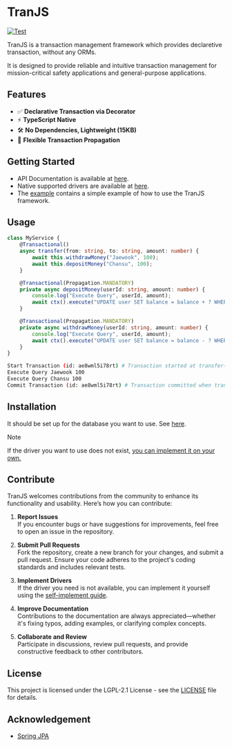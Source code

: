 # TranJS

[![Test](https://github.com/asheswook/tranjs/actions/workflows/test.yml/badge.svg)](https://github.com/asheswook/tranjs/actions/workflows/test.yml)

TranJS is a transaction management framework which provides declaretive transaction, without any ORMs. 

It is designed to provide reliable and intuitive transaction management for mission-critical safety applications and general-purpose applications.

## Features
- ✅ **Declarative Transaction via Decorator**
- ⚡ **TypeScript Native**
- 🛠️ **No Dependencies, Lightweight (15KB)**
- 🔄 **Flexible Transaction Propagation**

## Getting Started
* API Documentation is available at [here](/docs/api.md).
* Native supported drivers are available at [here](/docs/drivers.md).
* The [example](/examples) contains a simple example of how to use the TranJS framework.

## Usage

```typescript
class MyService {
    @Transactional()
    async transfer(from: string, to: string, amount: number) {
        await this.withdrawMoney("Jaewook", 100);
        await this.depositMoney("Chansu", 100);
    }

    @Transactional(Propagation.MANDATORY)
    private async depositMoney(userId: string, amount: number) {
        console.log("Execute Query", userId, amount);
        await ctx().execute("UPDATE user SET balance = balance + ? WHERE id = ?", [amount, userId]);
    }

    @Transactional(Propagation.MANDATORY)
    private async withdrawMoney(userId: string, amount: number) {
        console.log("Execute Query", userId, amount);
        await ctx().execute("UPDATE user SET balance = balance - ? WHERE id = ?", [amount, userId]);
    }
}
```

```bash
Start Transaction (id: ae8wml5i78rt) # Transaction started at transfer()
Execute Query Jaewook 100
Execute Query Chansu 100
Commit Transaction (id: ae8wml5i78rt) # Transaction committed when transfer() finished
```

## Installation

It should be set up for the database you want to use. See [here](/docs/drivers.md).

> [!NOTE]
> If the driver you want to use does not exist, [you can implement it on your own.](/docs/self-implement-guide.md)

## Contribute

TranJS welcomes contributions from the community to enhance its functionality and usability. Here’s how you can contribute:

1. **Report Issues**  
   If you encounter bugs or have suggestions for improvements, feel free to open an issue in the repository.

2. **Submit Pull Requests**  
   Fork the repository, create a new branch for your changes, and submit a pull request. Ensure your code adheres to the project's coding standards and includes relevant tests.

3. **Implement Drivers**  
   If the driver you need is not available, you can implement it yourself using the [self-implement guide](/docs/self-implement-guide.md).

4. **Improve Documentation**  
   Contributions to the documentation are always appreciated—whether it's fixing typos, adding examples, or clarifying complex concepts.

5. **Collaborate and Review**  
   Participate in discussions, review pull requests, and provide constructive feedback to other contributors.

## License

This project is licensed under the LGPL-2.1 License - see the [LICENSE](LICENSE) file for details.

## Acknowledgement

* [Spring JPA](https://github.com/spring-projects/spring-data-jpa)
